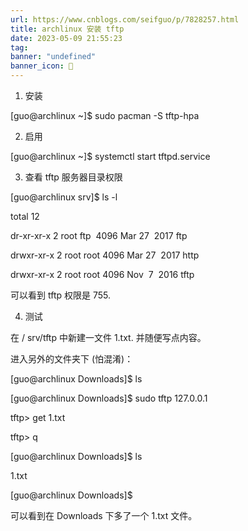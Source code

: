 ```yaml
---
url: https://www.cnblogs.com/seifguo/p/7828257.html
title: archlinux 安装 tftp
date: 2023-05-09 21:55:23
tag: 
banner: "undefined"
banner_icon: 🔖
---
```

1. 安装

[guo@archlinux ~]$ sudo pacman -S tftp-hpa

2. 启用

[guo@archlinux ~]$ systemctl start tftpd.service

3. 查看 tftp 服务器目录权限

[guo@archlinux srv]$ ls -l

total 12

dr-xr-xr-x 2 root ftp  4096 Mar 27  2017 ftp

drwxr-xr-x 2 root root 4096 Mar 27  2017 http

drwxr-xr-x 2 root root 4096 Nov  7  2016 tftp

可以看到 tftp 权限是 755.

4. 测试

在 / srv/tftp 中新建一文件 1.txt. 并随便写点内容。

进入另外的文件夹下 (怕混淆)：

[guo@archlinux Downloads]$ ls

[guo@archlinux Downloads]$ sudo tftp 127.0.0.1

tftp> get 1.txt

tftp> q

[guo@archlinux Downloads]$ ls

1.txt

[guo@archlinux Downloads]$

可以看到在 Downloads 下多了一个 1.txt 文件。